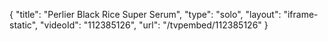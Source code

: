 {
    "title": "Perlier Black Rice Super Serum",
    "type": "solo",
    "layout": "iframe-static",
    "videoId": "112385126",
    "url": "\/tvpembed\/112385126"
}